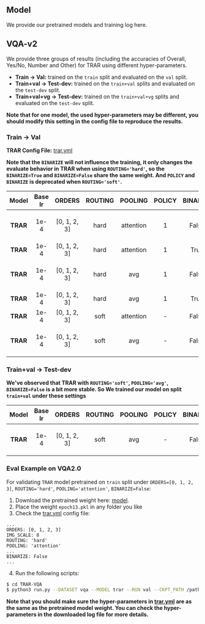## Model
We provide our pretrained models and training log here.

## VQA-v2
We provide three groups of results (including the accuracies of Overall, Yes/No, Number and Other) for TRAR using different hyper-parameters.

- **Train -> Val:** trained on the `train` split and evaluated on the `val` split.
- **Train+val -> Test-dev:** trained on the `train+val` splits and evaluated on the `test-dev` split.
- **Train+val+vg -> Test-dev:** trained on the `train+val+vg` splits and evaluated on the `test-dev` split.

**Note that for one model, the used hyper-parameters may be different, you should modify this setting in the config file to reproduce the results.**

### Train -> Val
**TRAR Config File:** [trar.yml](configs/vqa/trar.yml)

**Note that the `BINARIZE` will not influence the training, it only changes the evaluate behavior in TRAR when using `ROUTING='hard'`, so the `BINARIZE=True` and `BINARIZE=False` share the same weight. And `POLICY` and `BINARIZE` is deprecated when `ROUTING='soft'`.**

| Model    | Base lr | ORDERS      | ROUTING    | POOLING     | POLICY    | BINARIZE |Overall (%) | Yes/No (%) | Number (%) | Other (%) | Download             |
|:--------:|:-------:|:-----------:|:----------:|:-----------:|:---------:|:--------:|:----------:|:----------:|:----------:|:---------:|:-------------------: |
| **TRAR** | 1e-4    | [0, 1, 2, 3]| hard       | attention   | 1         | False    | 67.61      | 85.22      | 49.66      | 58.97     | [OneDrive](https://1drv.ms/f/s!Ary9y5k2nMUxhUNnPf0VnhX-eDW5) \| [BaiduYun](https://pan.baidu.com/s/1xmtvJRhZPhGnRjf5jtGDqA) `code:v3t8` |
| **TRAR** | 1e-4    | [0, 1, 2, 3]| hard       | attention   | 1         | True     | **67.62**  | 85.19      | 49.75      | 58.98     |           -          |
| **TRAR** | 1e-4    | [0, 1, 2, 3]| hard       | avg         | 1         | False    | 67.59      | 85.31      | 49.85      | 58.81     | [OneDrive](https://1drv.ms/f/s!Ary9y5k2nMUxhUnK6V5D_QrERNYH) \| [BaiduYun](https://pan.baidu.com/s/16WZdO67_A94IpuMkiqp-Pg) `code:5g22` |
| **TRAR** | 1e-4    | [0, 1, 2, 3]| hard       | avg         | 1         | True     | 67.58      | 85.30      | 49.51      | 58.78     |           -          |
| **TRAR** | 1e-4    | [0, 1, 2, 3]| soft       | attention   | -         | False    | 67.45      | 85.03      | 49.80      | 58.75     |           -          |
| **TRAR** | 1e-4    | [0, 1, 2, 3]| soft       | avg         | -         | False    | **67.62**  | 85.36      | 49.89      | 58.83     | [OneDrive](https://1drv.ms/f/s!Ary9y5k2nMUxhUbSCRX7m_4mZnlA) \| [BaiduYun](https://pan.baidu.com/s/1X2rCIAJiyQXRuZysaNRNwg) `code:fhgu` |


### Train+val -> Test-dev
**We've observed that TRAR with `ROUTING='soft'`, `POOLING='avg'`, `BINARIZE=False` is a bit more stable. So We trained our model on split `train+val` under these settings**

| Model    | Base lr | ORDERS      | ROUTING    | POOLING     | POLICY    | BINARIZE |Overall (%) | Yes/No (%) | Number (%) | Other (%) | Download             |
|:--------:|:-------:|:-----------:|:----------:|:-----------:|:---------:|:--------:|:----------:|:----------:|:----------:|:---------:|:-------------------: |
| **TRAR** | 1e-4    | [0, 1, 2, 3]| soft       | avg         | -         | False    | **71.21**  | 85.35      | 53.13      | 61.53     | [OneDrive](https://1drv.ms/f/s!Ary9y5k2nMUxhVX_aC1pEN4HAzTB) \| [BaiduYun](https://pan.baidu.com/s/1nCjnM_-jzUdJMJ94q3rlqg) `code:kwvv` |

### Eval Example on VQA2.0

For validating `TRAR` model pretrained on `train` split under `ORDERS=[0, 1, 2, 3]`, `ROUTING='hard'`, `POOLING='attention'`, `BINARIZE=False`:
1. Download the pretrained weight here: [model](https://1drv.ms/f/s!Ary9y5k2nMUxhUNnPf0VnhX-eDW5).
2. Place the weight `epoch13.pkl` in any folder you like
3. Check the [trar.yml](configs/vqa/trar.yml) config file:
```
...
ORDERS: [0, 1, 2, 3]
IMG_SCALE: 8
ROUTING: 'hard' 
POOLING: 'attention'
...
BINARIZE: False
...
```
4. Run the following scripts:
```bash
$ cd TRAR-VQA
$ python3 run.py --DATASET vqa --MODEL trar --RUN val --CKPT_PATH /path/to/epoch13.pkl
```
**Note that you should make sure the hyper-parameters in [trar.yml](configs/vqa/trar.yml) are as the same as the pretrained model weight. You can check the hyper-parameters in the downloaded log file for more details.**